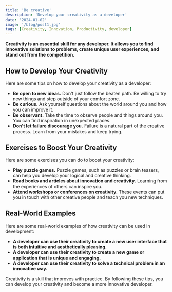 ```yaml
---
title: 'Be creative'
description: 'Develop your creativity as a developer'
date: '2024-01-02'
image: '/blog/post1.jpg'
tags: [Creativity, Innovation, Productivity, developer]
---
```


**Creativity is an essential skill for any developer. It allows you to find innovative solutions to problems, create unique user experiences, and stand out from the competition.**

## How to Develop Your Creativity

Here are some tips on how to develop your creativity as a developer:

* **Be open to new ideas.** Don't just follow the beaten path. Be willing to try new things and step outside of your comfort zone.
* **Be curious.** Ask yourself questions about the world around you and how you can improve it.
* **Be observant.** Take the time to observe people and things around you. You can find inspiration in unexpected places.
* **Don't let failure discourage you.** Failure is a natural part of the creative process. Learn from your mistakes and keep trying.

## Exercises to Boost Your Creativity

Here are some exercises you can do to boost your creativity:

* **Play puzzle games.** Puzzle games, such as puzzles or brain teasers, can help you develop your logical and creative thinking.
* **Read books and articles about innovation and creativity.** Learning from the experiences of others can inspire you.
* **Attend workshops or conferences on creativity.** These events can put you in touch with other creative people and teach you new techniques.

## Real-World Examples

Here are some real-world examples of how creativity can be used in development:

* **A developer can use their creativity to create a new user interface that is both intuitive and aesthetically pleasing.**
* **A developer can use their creativity to create a new game or application that is unique and engaging.**
* **A developer can use their creativity to solve a technical problem in an innovative way.**

Creativity is a skill that improves with practice. By following these tips, you can develop your creativity and become a more innovative developer.